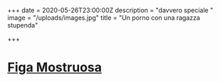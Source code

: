 +++
date = 2020-05-26T23:00:00Z
description = "davvero speciale "
image = "/uploads/images.jpg"
title = "Un porno con una ragazza stupenda"

+++
# [Figa Mostruosa](http://www.camwhores.tv/videos/3794517/andyyy-93-preparty10-27-18-f16947ad7044d155/?__cf_chl_jschl_tk__=34ace5bb2519a012b43aa89828fba3c26593e997-1590435498-0-AZYiZTa1FwZBYtpF3yFjg5LLXIQBobwxSkdO4I7mv1VMD6X-_MukjqjFr66TTE-63LA_DHHUppm0yjj9RmNxeghIaO- "figaa")